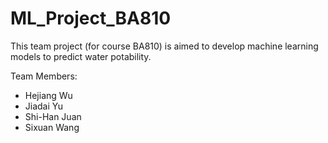 # ML_Project_BA810
This team project (for course BA810) is aimed to develop machine learning models to predict water potability.

Team Members:

* Hejiang Wu
* Jiadai Yu
* Shi-Han Juan
* Sixuan Wang
